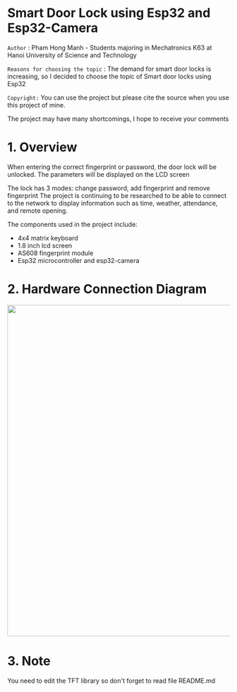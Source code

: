 # Smart Door Lock using Esp32 and Esp32-Camera
`Author` : Pham Hong Manh - Students majoring in Mechatronics K63 at Hanoi University of Science and Technology

`Reasons for choosing the topic` : The demand for smart door locks is increasing, so I decided to choose the topic of Smart door locks using Esp32

`Copyright:` You can use the project but please cite the source when you use this project of mine.

The project may have many shortcomings, I hope to receive your comments

# 1. Overview


When entering the correct fingerprint or password, the door lock will be unlocked. The parameters will be displayed on the LCD screen

The lock has 3 modes: change password, add fingerprint and remove fingerprint
The project is continuing to be researched to be able to connect to the network to display information such as time, weather, attendance, and remote opening.

The components used in the project include: 
+ 4x4 matrix keyboard
+ 1.8 inch lcd screen
+ AS608 fingerprint module
+ Esp32 microcontroller and esp32-camera
# 2. Hardware Connection Diagram
<img src="https://user-images.githubusercontent.com/95463241/210167944-556747a4-3212-403e-9d20-c8d30c6a2cc2.png" width = "750">

# 3. Note
You need to edit the TFT library so don't forget to read file README.md 

